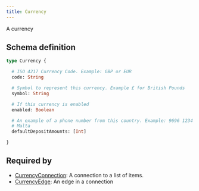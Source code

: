 ```yaml
---
title: Currency
---
```


A currency

## Schema definition
```graphql
type Currency {

  # ISO 4217 Currency Code. Example: GBP or EUR
  code: String

  # Symbol to represent this currency. Example £ for British Pounds
  symbol: String

  # If this currency is enabled
  enabled: Boolean

  # An example of a phone number from this country. Example: 9696 1234 for
  # Malta
  defaultDepositAmounts: [Int]

}
```

## Required by
* [CurrencyConnection](graphql/schema/currencyconnection.md): A connection to a list of items.
* [CurrencyEdge](graphql/schema/currencyedge.md): An edge in a connection
